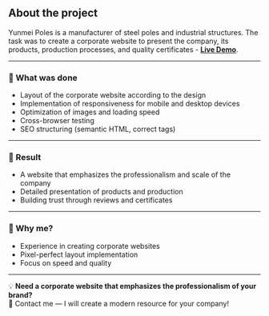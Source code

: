 ## About the project
Yunmei Poles is a manufacturer of steel poles and industrial structures. The task was to create a corporate website to present the company, its products, production processes, and quality certificates - <a href="https://mykhailo-pls.github.io/YunmeiPoles/" target="_blank"><strong>Live Demo</strong></a>.

---

### 🔧 What was done
- Layout of the corporate website according to the design  
- Implementation of responsiveness for mobile and desktop devices  
- Optimization of images and loading speed  
- Cross-browser testing  
- SEO structuring (semantic HTML, correct tags)  

---

### 🎯 Result
- A website that emphasizes the professionalism and scale of the company  
- Detailed presentation of products and production  
- Building trust through reviews and certificates  

---

### 🚀 Why me?
- Experience in creating corporate websites  
- Pixel-perfect layout implementation  
- Focus on speed and quality  

---

💡 **Need a corporate website that emphasizes the professionalism of your brand?**  
📩 Contact me — I will create a modern resource for your company!  
